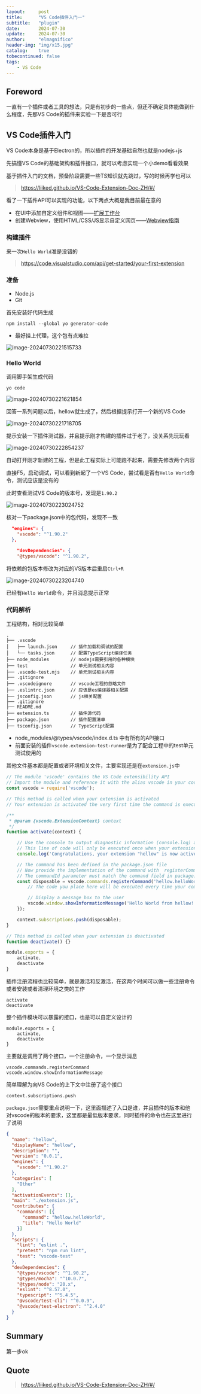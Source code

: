 ```yaml
---
layout:     post
title:      "VS Code插件入门一"
subtitle:   "plugin"
date:       2024-07-30
update:     2024-07-30
author:     "elmagnifico"
header-img: "img/x15.jpg"
catalog:    true
tobecontinued: false
tags:
    - VS Code
---
```


## Foreword

一直有一个插件或者工具的想法，只是有初步的一些点，但还不确定具体能做到什么程度，先那VS Code的插件来实验一下是否可行



## VS Code插件入门

VS Code本身是基于Electron的，所以插件的开发基础自然也就是nodejs+js

先搞懂VS Code的基础架构和插件接口，就可以考虑实现一个小demo看看效果



基于插件入门的文档，预备阶段需要一些TS知识就先跳过，写的时候再学也可以

> https://liiked.github.io/VS-Code-Extension-Doc-ZH/#/



看了一下插件API可以实现的功能，以下两点大概是我目前最在意的

- 在UI中添加自定义组件和视图——[扩展工作台](https://liiked.github.io/VS-Code-Extension-Doc-ZH/#/extension-capabilities/extending-workbench)
- 创建Webview，使用HTML/CSS/JS显示自定义网页——[Webview指南](https://liiked.github.io/VS-Code-Extension-Doc-ZH/#/extension-guides/webview)



### 构建插件

来一次`Hello World`准是没错的

> https://code.visualstudio.com/api/get-started/your-first-extension



### 准备

- Node.js
- Git



首先安装好代码生成

```
npm install --global yo generator-code
```

- 最好挂上代理，这个包有点难拉



![image-20240730221515733](https://img.elmagnifico.tech/static/upload/elmagnifico/202407302215810.png)

### Hello World

调用脚手架生成代码

```
yo code
```



![image-20240730221621854](https://img.elmagnifico.tech/static/upload/elmagnifico/202407302216890.png)

回答一系列问题以后，hellow就生成了，然后根据提示打开一个新的VS Code

![image-20240730221718705](https://img.elmagnifico.tech/static/upload/elmagnifico/202407302217771.png)

提示安装一下插件测试器，并且提示刚才构建的插件过于老了，没关系先玩玩看



![image-20240730222854237](https://img.elmagnifico.tech/static/upload/elmagnifico/202407302228315.png)

自动打开刚才新建的工程，但是此工程实际上可能跑不起来，需要先修改两个内容



直接F5，启动调试，可以看到新起了一个VS Code，尝试看是否有`Hello World`命令，测试应该是没有的

此时查看测试VS Code的版本号，发现是`1.90.2`

![image-20240730223024752](https://img.elmagnifico.tech/static/upload/elmagnifico/202407302230780.png)

核对一下package.json中的包代码，发现不一致

```json
  "engines": {
    "vscode": "^1.90.2"
  },
  
    "devDependencies": {
    "@types/vscode": "^1.90.2",
```

将依赖的包版本修改为对应的VS版本后重启`Ctrl+R`

![image-20240730223204740](https://img.elmagnifico.tech/static/upload/elmagnifico/202407302232805.png)

已经有`Hello World`命令，并且消息提示正常



### 代码解析

工程结构，相对比较简单

```
.
├── .vscode
│   ├── launch.json     // 插件加载和调试的配置
│   └── tasks.json      // 配置TypeScript编译任务
├── node_modules        // nodejs需要引用的各种模块
├── test                // 单元测试相关内容
├── .vscode-test.mjs    // 单元测试相关内容
├── .gitignore          
├── .vscodeignore       // vscode工程的忽略文件
├── .eslintrc.json      // 应该是es编译器相关配置
├── jsconfig.json       // js相关配置
├── .gitignore          
├── README.md
├── extension.ts        // 插件源代码
├── package.json        // 插件配置清单
├── tsconfig.json       // TypeScript配置
```



- node_modules/@types/vscode/index.d.ts 中有所有的API接口
- 前面安装的插件`vscode.extension-test-runner`是为了配合工程中的test单元测试使用的



其他文件基本都是配置或者环境相关文件，主要实现还是在`extension.js`中

```js
// The module 'vscode' contains the VS Code extensibility API
// Import the module and reference it with the alias vscode in your code below
const vscode = require('vscode');

// This method is called when your extension is activated
// Your extension is activated the very first time the command is executed

/**
 * @param {vscode.ExtensionContext} context
 */
function activate(context) {

	// Use the console to output diagnostic information (console.log) and errors (console.error)
	// This line of code will only be executed once when your extension is activated
	console.log('Congratulations, your extension "hellow" is now active!');

	// The command has been defined in the package.json file
	// Now provide the implementation of the command with  registerCommand
	// The commandId parameter must match the command field in package.json
	const disposable = vscode.commands.registerCommand('hellow.helloWorld', function () {
		// The code you place here will be executed every time your command is executed

		// Display a message box to the user
		vscode.window.showInformationMessage('Hello World from hellow!');
	});

	context.subscriptions.push(disposable);
}

// This method is called when your extension is deactivated
function deactivate() {}

module.exports = {
	activate,
	deactivate
}

```

插件注册流程也比较简单，就是激活和反激活，在这两个时间可以做一些注册命令或者安装或者清理环境之类的工作

```
activate
deactivate
```



整个插件模块可以暴露的接口，也是可以自定义设计的

```
module.exports = {
	activate,
	deactivate
}
```



主要就是调用了两个接口，一个注册命令，一个显示消息

```
vscode.commands.registerCommand
vscode.window.showInformationMessage
```



简单理解为向VS Code的上下文中注册了这个接口

```
context.subscriptions.push
```



`package.json`需要重点说明一下，这里面描述了入口是谁，并且插件的版本和他对vscode的版本的要求，这里都是最低版本要求，同时插件的命令也在这里进行了说明

```json
{
  "name": "hellow",
  "displayName": "hellow",
  "description": "",
  "version": "0.0.1",
  "engines": {
    "vscode": "^1.90.2"
  },
  "categories": [
    "Other"
  ],
  "activationEvents": [],
  "main": "./extension.js",
  "contributes": {
    "commands": [{
      "command": "hellow.helloWorld",
      "title": "Hello World"
    }]
  },
  "scripts": {
    "lint": "eslint .",
    "pretest": "npm run lint",
    "test": "vscode-test"
  },
  "devDependencies": {
    "@types/vscode": "^1.90.2",
    "@types/mocha": "^10.0.7",
    "@types/node": "20.x",
    "eslint": "^8.57.0",
    "typescript": "^5.4.5",
    "@vscode/test-cli": "^0.0.9",
    "@vscode/test-electron": "^2.4.0"
  }
}

```



## Summary

第一步ok



## Quote

> https://liiked.github.io/VS-Code-Extension-Doc-ZH/#/
>

